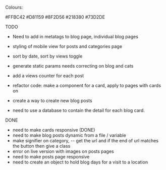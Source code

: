 Colours: 

#FFBC42
#D81159
#8F2D56
#218380
#73D2DE

TODO

- Need to add in metatags to blog page, individual blog pages

- styling of mobile view for posts and categories page

- sort by date, sort by views toggle

- generate static params needs correcting on blog and cats

- add a views counter for each post

- refactor code: make a component for a card, apply to pages with cards on

- create a way to create new blog posts

- need to use a database to contain the detail for each blog card.


DONE
- need to make cards responsive (DONE)
- need to make blog posts dynamic from a file / variable
- make signifier on category, 
-- get the url and if the end of url matches the button then give a class
- error on live version with images on posts pages
- need to make posts page responsive
- need to create an object to hold blog days for a visit to a location
